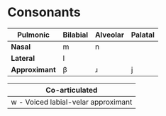 ﻿# Consonants
|Pulmonic|Bilabial|Alveolar|Palatal|
|---------------------|--------|--------|-------|
|**Nasal**|m|n|
|**Lateral**|l|
|**Approximant**|β|ɹ|j|

|Co-articulated|
|-----------------------------|
|w - Voiced labial-velar approximant|